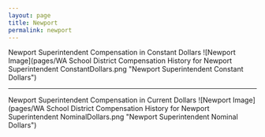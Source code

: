 ```yaml
---
layout: page
title: Newport
permalink: newport
---
```



Newport Superintendent Compensation in Constant Dollars
![Newport Image](pages/WA School District Compensation History for Newport Superintendent ConstantDollars.png "Newport Superintendent Constant Dollars")
___

Newport Superintendent Compensation in Current Dollars
![Newport Image](pages/WA School District Compensation History for Newport Superintendent NominalDollars.png "Newport Superintendent Nominal Dollars")
